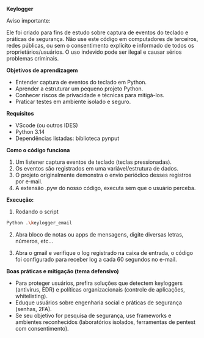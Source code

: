 **Keylogger**

Aviso importante:

Ele foi criado para fins de estudo sobre captura de eventos do teclado e práticas de segurança. Não use este código em computadores de terceiros, redes públicas, ou sem o consentimento explícito e informado de todos os proprietários/usuários. O uso indevido pode ser ilegal e causar sérios problemas criminais.

**Objetivos de aprendizagem**

* Entender captura de eventos do teclado em Python.
* Aprender a estruturar um pequeno projeto Python.
* Conhecer riscos de privacidade e técnicas para mitigá-los.
* Praticar testes em ambiente isolado e seguro.

**Requisitos**

- VScode (ou outros IDES)
- Python 3.14
- Dependências listadas: biblioteca pynput

**Como o código funciona**

1. Um listener captura eventos de teclado (teclas pressionadas).
2. Os eventos são registrados em uma variável/estrutura de dados.
3. O projeto originalmente demonstra o envio periódico desses registros por e‑mail.
4. A extensão .pyw do nosso código, executa sem que o usuário perceba.

**Execução:**

1. Rodando o script

```Bash
Python .\keylogger_email
```

2. Abra bloco de notas ou apps de mensagens, digite diversas letras, números, etc...

3. Abra o gmail e verifique o log registrado na caixa de entrada, o código foi configurado para receber log a cada 60 segundos no e-mail.

**Boas práticas e mitigação (tema defensivo)**

* Para proteger usuários, prefira soluções que detectem keyloggers (antivírus, EDR) e políticas organizacionais (controle de aplicações, whitelisting).
* Eduque usuários sobre engenharia social e práticas de segurança (senhas, 2FA).
* Se seu objetivo for pesquisa de segurança, use frameworks e ambientes reconhecidos (laboratórios isolados, ferramentas de pentest com consentimento).
